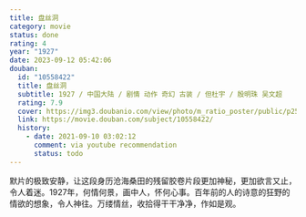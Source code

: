 ```yaml
---
title: 盘丝洞
category: movie
status: done
rating: 4
year: "1927"
date: 2023-09-12 05:42:06
douban:
  id: "10558422"
  title: 盘丝洞
  subtitle: 1927 / 中国大陆 / 剧情 动作 奇幻 古装 / 但杜宇 / 殷明珠 吴文超
  rating: 7.9
  cover: https://img3.doubanio.com/view/photo/m_ratio_poster/public/p2555860942.jpg
  link: https://movie.douban.com/subject/10558422/
  history:
    - date: 2021-09-10 03:02:12
      comment: via youtube recommendation
      status: todo
---
```


默片的极致安静，让这段身历沧海桑田的残留胶卷片段更加神秘，更加欲言又止，令人着迷。1927年，何情何景，画中人，怀何心事。百年前的人的诗意的狂野的情欲的想象，令人神往。万缕情丝，收拾得干干净净，作如是观。